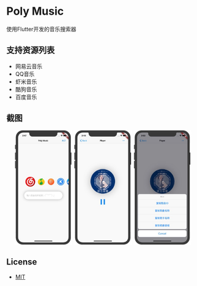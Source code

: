 # Poly Music

使用Flutter开发的音乐搜索器

## 支持资源列表

- 网易云音乐
- QQ音乐
- 虾米音乐
- 酷狗音乐
- 百度音乐

## 截图
<center>
<img width="30%" src="./assets/sample/1.png">
<img width="30%" src="./assets/sample/2.png">
<img width="30%" src="./assets/sample/3.png">
</center>

## License
- [MIT](https://github.com/wisp-x/music/blob/master/LICENSE)